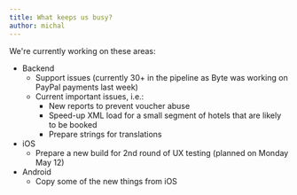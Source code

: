 ```yaml
---
title: What keeps us busy?
author: michal
---
```


We're currently working on these areas:

* Backend
  * Support issues (currently 30+ in the pipeline as Byte was working on PayPal payments last week)
  * Current important issues, i.e.:
     * New reports to prevent voucher abuse
     * Speed-up XML load for a small segment of hotels that are likely to be booked
     * Prepare strings for translations
* iOS
  * Prepare a new build for 2nd round of UX testing (planned on Monday May 12)
* Android
  * Copy some of the new things from iOS
